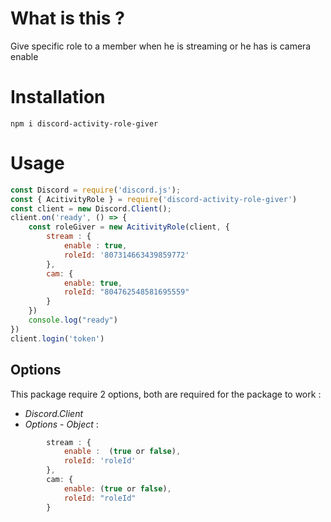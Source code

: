 # What is this ?

Give specific role to a member when he is streaming or he has is camera enable

# Installation

`npm i discord-activity-role-giver`

# Usage

```js
const Discord = require('discord.js');
const { AcitivityRole } = require('discord-activity-role-giver')
const client = new Discord.Client();
client.on('ready', () => {
    const roleGiver = new AcitivityRole(client, {
        stream : {
            enable : true,
            roleId: '807314663439859772'
        },
        cam: {
            enable: true,
            roleId: "804762548581695559"
        }
    })
    console.log("ready")
})
client.login('token')
```

## Options

This package require 2 options, both are required for the package to work :

* *Discord.Client*
* *Options* - _Object_  : 
```js 
        stream : {
            enable :  (true or false),
            roleId: 'roleId'
        },
        cam: {
            enable: (true or false),
            roleId: "roleId"
        }
```